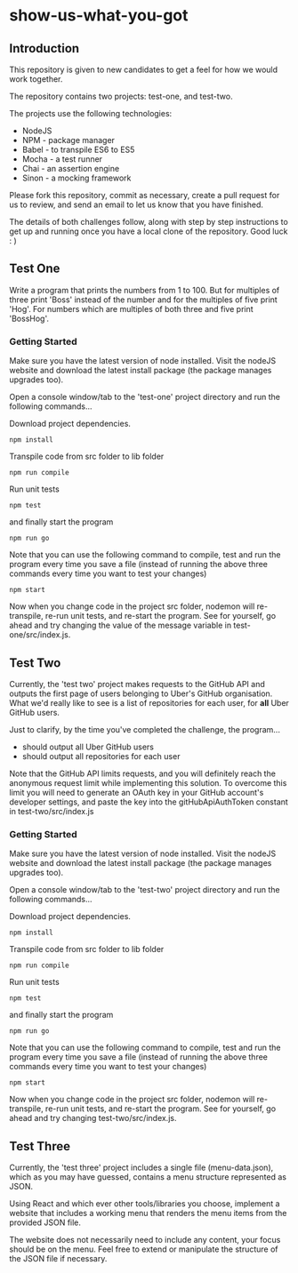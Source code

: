 # show-us-what-you-got

## Introduction
This repository is given to new candidates to get a feel for how we would work together.

The repository contains two projects: test-one, and test-two.

The projects use the following technologies:

- NodeJS
- NPM - package manager
- Babel - to transpile ES6 to ES5
- Mocha - a test runner
- Chai - an assertion engine
- Sinon - a mocking framework

Please fork this repository, commit as necessary, create a pull request for us to review, and send an email to let us know that you have finished.

The details of both challenges follow, along with step by step instructions to get up and running once you have a local clone of the repository. Good luck : )

## Test One

Write a program that prints the numbers from 1 to 100. But for multiples of three print 'Boss' instead of the number and for the multiples of five print 'Hog'. For numbers which are multiples of both three and five print 'BossHog'.

### Getting Started

Make sure you have the latest version of node installed. Visit the nodeJS website and download the latest install package (the package manages upgrades too).

Open a console window/tab to the 'test-one' project directory and run the following commands...

Download project dependencies.

```
npm install

```
Transpile code from src folder to lib folder
```
npm run compile

```
Run unit tests
```
npm test

```
and finally start the program
```
npm run go

```
Note that you can use the following command to compile, test and run the program every time you save a file (instead of running the above three commands every time you want to test your changes)
```
npm start

```
Now when you change code in the project src folder, nodemon will re-transpile, re-run unit tests, and re-start the program. See for yourself, go ahead and try changing the value of the message variable in test-one/src/index.js.

## Test Two

Currently, the 'test two' project makes requests to the GitHub API and outputs the first page of users belonging to Uber's GitHub organisation. What we'd really like to see is a list of repositories for each user, for **all** Uber GitHub users.

Just to clarify, by the time you've completed the challenge, the program...

* should output all Uber GitHub users
* should output all repositories for each user

Note that the GitHub API limits requests, and you will definitely reach the anonymous request limit while implementing this solution. To overcome this limit you will need to generate an OAuth key in your GitHub account's developer settings, and paste the key into the gitHubApiAuthToken constant in test-two/src/index.js

### Getting Started

Make sure you have the latest version of node installed. Visit the nodeJS website and download the latest install package (the package manages upgrades too).

Open a console window/tab to the 'test-two' project directory and run the following commands...

Download project dependencies.

```
npm install

```
Transpile code from src folder to lib folder
```
npm run compile

```
Run unit tests
```
npm test

```
and finally start the program
```
npm run go

```
Note that you can use the following command to compile, test and run the program every time you save a file (instead of running the above three commands every time you want to test your changes)
```
npm start

```
Now when you change code in the project src folder, nodemon will re-transpile, re-run unit tests, and re-start the program. See for yourself, go ahead and try changing test-two/src/index.js.

## Test Three

Currently, the 'test three' project includes a single file (menu-data.json), which as you may have guessed, contains a menu structure represented as JSON.

Using React and which ever other tools/libraries you choose, implement a website that includes a working menu that renders the menu items from the provided JSON file.

The website does not necessarily need to include any content, your focus should be on the menu. Feel free to extend or manipulate the structure of the JSON file if necessary.
